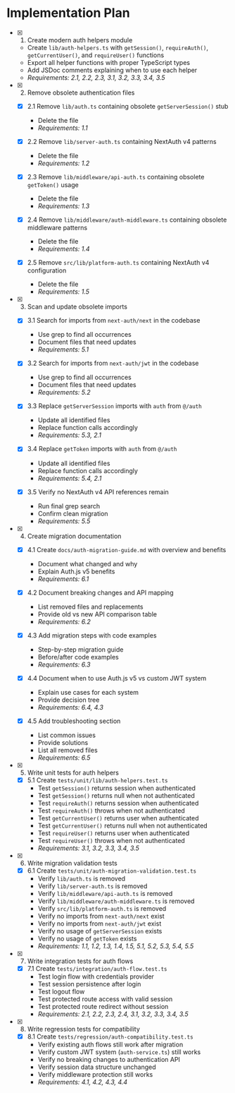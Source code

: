 # Implementation Plan

- [x] 1. Create modern auth helpers module
  - Create `lib/auth-helpers.ts` with `getSession()`, `requireAuth()`, `getCurrentUser()`, and `requireUser()` functions
  - Export all helper functions with proper TypeScript types
  - Add JSDoc comments explaining when to use each helper
  - _Requirements: 2.1, 2.2, 2.3, 3.1, 3.2, 3.3, 3.4, 3.5_

- [x] 2. Remove obsolete authentication files
  - [x] 2.1 Remove `lib/auth.ts` containing obsolete `getServerSession()` stub
    - Delete the file
    - _Requirements: 1.1_
  
  - [x] 2.2 Remove `lib/server-auth.ts` containing NextAuth v4 patterns
    - Delete the file
    - _Requirements: 1.2_
  
  - [x] 2.3 Remove `lib/middleware/api-auth.ts` containing obsolete `getToken()` usage
    - Delete the file
    - _Requirements: 1.3_
  
  - [x] 2.4 Remove `lib/middleware/auth-middleware.ts` containing obsolete middleware patterns
    - Delete the file
    - _Requirements: 1.4_
  
  - [x] 2.5 Remove `src/lib/platform-auth.ts` containing NextAuth v4 configuration
    - Delete the file
    - _Requirements: 1.5_

- [x] 3. Scan and update obsolete imports
  - [x] 3.1 Search for imports from `next-auth/next` in the codebase
    - Use grep to find all occurrences
    - Document files that need updates
    - _Requirements: 5.1_
  
  - [x] 3.2 Search for imports from `next-auth/jwt` in the codebase
    - Use grep to find all occurrences
    - Document files that need updates
    - _Requirements: 5.2_
  
  - [x] 3.3 Replace `getServerSession` imports with `auth` from `@/auth`
    - Update all identified files
    - Replace function calls accordingly
    - _Requirements: 5.3, 2.1_
  
  - [x] 3.4 Replace `getToken` imports with `auth` from `@/auth`
    - Update all identified files
    - Replace function calls accordingly
    - _Requirements: 5.4, 2.1_
  
  - [x] 3.5 Verify no NextAuth v4 API references remain
    - Run final grep search
    - Confirm clean migration
    - _Requirements: 5.5_

- [x] 4. Create migration documentation
  - [x] 4.1 Create `docs/auth-migration-guide.md` with overview and benefits
    - Document what changed and why
    - Explain Auth.js v5 benefits
    - _Requirements: 6.1_
  
  - [x] 4.2 Document breaking changes and API mapping
    - List removed files and replacements
    - Provide old vs new API comparison table
    - _Requirements: 6.2_
  
  - [x] 4.3 Add migration steps with code examples
    - Step-by-step migration guide
    - Before/after code examples
    - _Requirements: 6.3_
  
  - [x] 4.4 Document when to use Auth.js v5 vs custom JWT system
    - Explain use cases for each system
    - Provide decision tree
    - _Requirements: 6.4, 4.3_
  
  - [x] 4.5 Add troubleshooting section
    - List common issues
    - Provide solutions
    - List all removed files
    - _Requirements: 6.5_

- [x] 5. Write unit tests for auth helpers
  - [x] 5.1 Create `tests/unit/lib/auth-helpers.test.ts`
    - Test `getSession()` returns session when authenticated
    - Test `getSession()` returns null when not authenticated
    - Test `requireAuth()` returns session when authenticated
    - Test `requireAuth()` throws when not authenticated
    - Test `getCurrentUser()` returns user when authenticated
    - Test `getCurrentUser()` returns null when not authenticated
    - Test `requireUser()` returns user when authenticated
    - Test `requireUser()` throws when not authenticated
    - _Requirements: 3.1, 3.2, 3.3, 3.4, 3.5_

- [x] 6. Write migration validation tests
  - [x] 6.1 Create `tests/unit/auth-migration-validation.test.ts`
    - Verify `lib/auth.ts` is removed
    - Verify `lib/server-auth.ts` is removed
    - Verify `lib/middleware/api-auth.ts` is removed
    - Verify `lib/middleware/auth-middleware.ts` is removed
    - Verify `src/lib/platform-auth.ts` is removed
    - Verify no imports from `next-auth/next` exist
    - Verify no imports from `next-auth/jwt` exist
    - Verify no usage of `getServerSession` exists
    - Verify no usage of `getToken` exists
    - _Requirements: 1.1, 1.2, 1.3, 1.4, 1.5, 5.1, 5.2, 5.3, 5.4, 5.5_

- [x] 7. Write integration tests for auth flows
  - [x] 7.1 Create `tests/integration/auth-flow.test.ts`
    - Test login flow with credentials provider
    - Test session persistence after login
    - Test logout flow
    - Test protected route access with valid session
    - Test protected route redirect without session
    - _Requirements: 2.1, 2.2, 2.3, 2.4, 3.1, 3.2, 3.3, 3.4, 3.5_

- [x] 8. Write regression tests for compatibility
  - [x] 8.1 Create `tests/regression/auth-compatibility.test.ts`
    - Verify existing auth flows still work after migration
    - Verify custom JWT system (`auth-service.ts`) still works
    - Verify no breaking changes to authentication API
    - Verify session data structure unchanged
    - Verify middleware protection still works
    - _Requirements: 4.1, 4.2, 4.3, 4.4_
